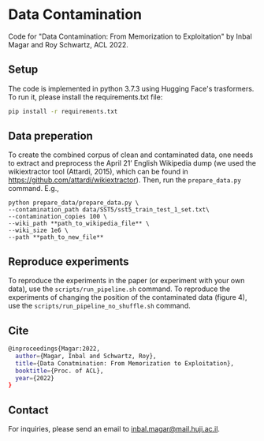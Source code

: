 # Data Contamination

Code for "Data Contamination: From Memorization to Exploitation" by Inbal Magar and Roy Schwartz, ACL 2022.

## Setup

The code is implemented in python 3.7.3 using Hugging Face's trasformers. To run it, please install the requirements.txt file:

```bash
pip install -r requirements.txt
```

## Data preperation
To create the combined corpus of clean and contaminated data, one needs to extract and preprocess the April 21’ English Wikipedia dump (we used the wikiextractor tool (Attardi, 2015), which can be found in https://github.com/attardi/wikiextractor). Then, run the ```prepare_data.py``` command.
E.g., 

```
python prepare_data/prepare_data.py \
--contamination_path data/SST5/sst5_train_test_1_set.txt\
--contamination_copies 100 \
--wiki_path **path_to_wikipedia_file** \
--wiki_size 1e6 \
--path **path_to_new_file**
```

## Reproduce experiments
To reproduce the experiments in the paper (or experiment with your own data), use the ```scripts/run_pipeline.sh``` command.
To reproduce the experiments of changing the position of the contaminated data (figure 4), use the ```scripts/run_pipeline_no_shuffle.sh``` command. 

## Cite

```bash
@inproceedings{Magar:2022,
  author={Magar, Inbal and Schwartz, Roy},
  title={Data Conatmination: From Memorization to Exploitation},
  booktitle={Proc. of ACL},
  year={2022}
}
```

## Contact
For inquiries, please send an email to inbal.magar@mail.huji.ac.il.
